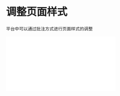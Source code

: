# 调整页面样式
    平台中可以通过批注方式进行页面样式的调整
<iframe style="width=100%;height=400px;" src="//player.bilibili.com/player.html?aid=1601580935&bvid=BV1L2421T7ZM&cid=1468536185&p=1" scrolling="no" border="0" frameborder="no" framespacing="0" allowfullscreen="true"> </iframe>